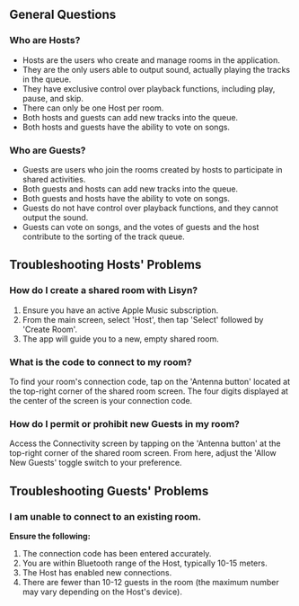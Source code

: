 ## General Questions

### Who are Hosts?

- Hosts are the users who create and manage rooms in the application.
- They are the only users able to output sound, actually playing the tracks in the queue.
- They have exclusive control over playback functions, including play, pause, and skip.
- There can only be one Host per room.
- Both hosts and guests can add new tracks into the queue.
- Both hosts and guests have the ability to vote on songs.

### Who are Guests?

- Guests are users who join the rooms created by hosts to participate in shared activities.
- Both guests and hosts can add new tracks into the queue.
- Both guests and hosts have the ability to vote on songs.
- Guests do not have control over playback functions, and they cannot output the sound.
- Guests can vote on songs, and the votes of guests and the host contribute to the sorting of the track queue.

## Troubleshooting Hosts' Problems

### How do I create a shared room with Lisyn?

1. Ensure you have an active Apple Music subscription.
2. From the main screen, select 'Host', then tap 'Select' followed by 'Create Room'.
3. The app will guide you to a new, empty shared room.

### What is the code to connect to my room?

To find your room's connection code, tap on the 'Antenna button' located at the top-right corner of the shared room screen. The four digits displayed at the center of the screen is your connection code.

### How do I permit or prohibit new Guests in my room?

Access the Connectivity screen by tapping on the 'Antenna button' at the top-right corner of the shared room screen. From here, adjust the 'Allow New Guests' toggle switch to your preference.

## Troubleshooting Guests' Problems

### I am unable to connect to an existing room.

**Ensure the following:**
1. The connection code has been entered accurately.
2. You are within Bluetooth range of the Host, typically 10-15 meters.
3. The Host has enabled new connections.
4. There are fewer than 10-12 guests in the room (the maximum number may vary depending on the Host's device).
